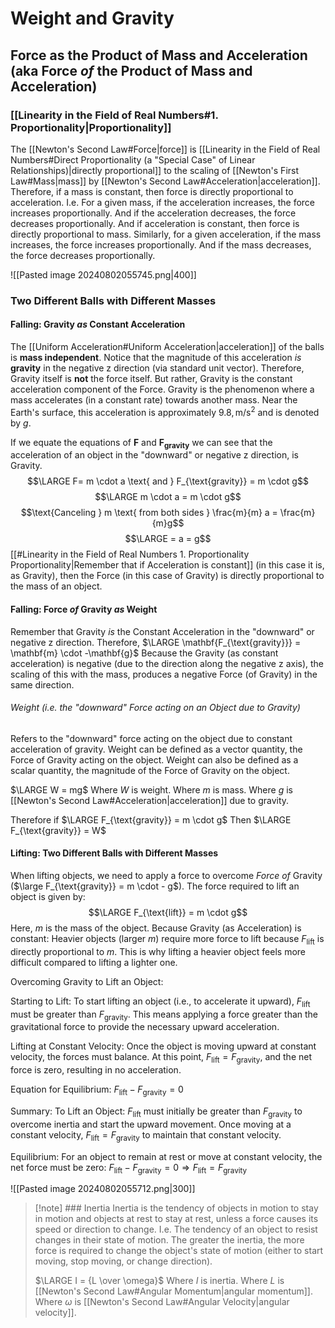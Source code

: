 # Weight and Gravity
## Force as the Product of Mass and Acceleration (aka Force *of* the Product of Mass and Acceleration)
### [[Linearity in the Field of Real Numbers#1. Proportionality|Proportionality]]
The [[Newton's Second Law#Force|force]] is [[Linearity in the Field of Real Numbers#Direct Proportionality (a "Special Case" of Linear Relationships)|directly proportional]] to the scaling of [[Newton's First Law#Mass|mass]] by [[Newton's Second Law#Acceleration|acceleration]].
	Therefore, if a mass is constant, then force is directly proportional to acceleration.
		I.e. For a given mass, if the acceleration increases, the force increases proportionally.
			 And if the acceleration decreases, the force decreases proportionally.
	And if acceleration is constant, then force is directly proportional to mass.
		 Similarly, for a given acceleration, if the mass increases, the force increases proportionally. 
			 And if the mass decreases, the force decreases proportionally.

![[Pasted image 20240802055745.png|400]]
### Two Different Balls with Different Masses

#### Falling: Gravity *as* Constant Acceleration
The [[Uniform Acceleration#Uniform Acceleration|acceleration]] of the balls is **mass independent**.
	Notice that the magnitude of this acceleration *is* **gravity** in the negative z direction (via standard unit vector).
		Therefore, Gravity itself is **not** the force itself. 
			But rather, Gravity is the constant acceleration component of the Force. 
				Gravity is the phenomenon where a mass accelerates (in a constant rate) towards another mass. 
					Near the Earth's surface, this acceleration is approximately $9.8 , \text{m/s}^2$ and is denoted by $g$.

If we equate the equations of $\mathbf{F}$ and $\mathbf{F_{gravity}}$ we can see that the acceleration of an object in the "downward" or negative z direction, is Gravity.
$$\LARGE F= m \cdot a \text{ and } F_{\text{gravity}} = m \cdot g$$
$$\LARGE m \cdot a = m \cdot g$$
$$\text{Canceling } m \text{ from both sides } \frac{m}{m} a = \frac{m}{m}g$$
$$\LARGE = a = g$$
[[#Linearity in the Field of Real Numbers 1. Proportionality Proportionality|Remember that if Acceleration is constant]] (in this case it is, as Gravity), then the Force (in this case of Gravity) is directly proportional to the mass of an object.
#### Falling: Force *of* Gravity *as* Weight
Remember that Gravity *is* the Constant Acceleration in the "downward" or negative z direction.
	Therefore, $\LARGE \mathbf{F_{\text{gravity}}} = \mathbf{m} \cdot -\mathbf{g}$
		Because the Gravity (as constant acceleration) is negative (due to the direction along the negative z axis), the scaling of this with the mass, produces a negative Force (of Gravity) in the same direction.
###### Weight (i.e. the "downward" Force acting on an Object due to Gravity)
Refers to the "downward" force acting on the object due to constant acceleration of gravity.
	Weight can be defined as a vector quantity, the Force of Gravity acting on the object. 
		Weight can also be defined as a scalar quantity, the magnitude of the Force of Gravity on the object. 

$\LARGE W = mg$
Where $W$ is weight.
	Where $m$ is mass.
	Where $g$ is [[Newton's Second Law#Acceleration|acceleration]] due to gravity.

Therefore if $\LARGE F_{\text{gravity}} = m \cdot g$
	Then $\LARGE F_{\text{gravity}} = W$
#### Lifting: Two Different Balls with Different Masses
When lifting objects, we need to apply a force to overcome *Force of* Gravity ($\large F_{\text{gravity}} = m \cdot - g$). 
	The force required to lift an object is given by:
$$\LARGE F_{\text{lift}} = m \cdot g$$
Here, $m$ is the mass of the object.
	Because Gravity (as Acceleration) is constant:
		Heavier objects (larger $m$) require more force to lift because $F_{\text{lift}}$ is directly proportional to $m$. 
			This is why lifting a heavier object feels more difficult compared to lifting a lighter one.

Overcoming Gravity to Lift an Object:

Starting to Lift:
To start lifting an object (i.e., to accelerate it upward), $F_{\text{lift}}$ must be greater than $F_{\text{gravity}}$. 
This means applying a force greater than the gravitational force to provide the necessary upward acceleration.

Lifting at Constant Velocity:
Once the object is moving upward at constant velocity, the forces must balance.
At this point, $F_{\text{lift}} = F_{\text{gravity}}$, and the net force is zero, resulting in no acceleration.

Equation for Equilibrium:
$F_{\text{lift}} - F_{\text{gravity}} = 0$

Summary:
To Lift an Object:
$F_{\text{lift}}$ must initially be greater than $F_{\text{gravity}}$ to overcome inertia and start the upward movement.
Once moving at a constant velocity, $F_{\text{lift}} = F_{\text{gravity}}$ to maintain that constant velocity.

Equilibrium:
For an object to remain at rest or move at constant velocity, the net force must be zero:
$F_{\text{lift}} - F_{\text{gravity}} = 0 \Rightarrow F_{\text{lift}} = F_{\text{gravity}}$


			

![[Pasted image 20240802055712.png|300]]
> [!note] ### Inertia
> Inertia is the tendency of objects in motion to stay in motion and objects at rest to stay at rest, unless a force causes its speed or direction to change. 
> 	I.e. The tendency of an object to resist changes in their state of motion. 
> 		The greater the inertia, the more force is required to change the object's state of motion (either to start moving, stop moving, or change direction).
> 
> $\LARGE I = {L \over \omega}$
> 	Where $I$ is inertia.
> 	Where $L$ is [[Newton's Second Law#Angular Momentum|angular momentum]].
> 	Where $\omega$ is [[Newton's Second Law#Angular Velocity|angular velocity]].

